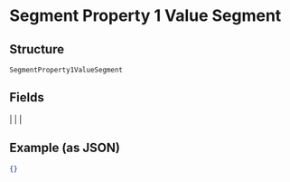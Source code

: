 
# Segment Property 1 Value Segment

## Structure

`SegmentProperty1ValueSegment`

## Fields

|  |
| 

## Example (as JSON)

```json
{}
```

